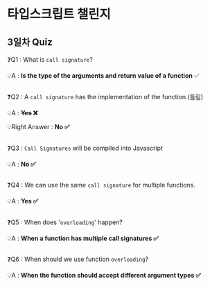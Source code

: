 # 타입스크립트 챌린지

## 3일차 Quiz

❓Q1 : What is `call signature`?

💡A : **Is the type of the arguments and return value of a function** ✅

##

❓Q2 : A `call signature` has the implementation of the function.(틀림)

💡A : **~~Yes~~ ❌**

💡Right Answer : **No ✅**

##

❓Q3 : `Call Signatures` will be compiled into Javascript

💡A : **No ✅**

##

❓Q4 : We can use the same `call signature` for multiple functions.

💡A : **Yes ✅**

##

❓Q5 : When does '`overloading`' happen?

💡A : **When a function has multiple call signatures ✅**

##

❓Q6 : When should we use function `overloading`?

💡A : **When the function should accept different argument types ✅**